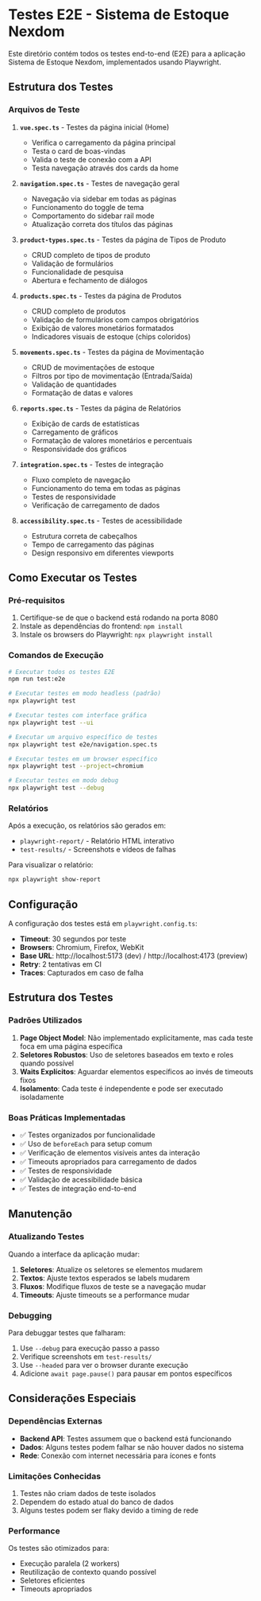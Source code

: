 # Testes E2E - Sistema de Estoque Nexdom

Este diretório contém todos os testes end-to-end (E2E) para a aplicação Sistema de Estoque Nexdom, implementados usando Playwright.

## Estrutura dos Testes

### Arquivos de Teste

1. **`vue.spec.ts`** - Testes da página inicial (Home)
   - Verifica o carregamento da página principal
   - Testa o card de boas-vindas
   - Valida o teste de conexão com a API
   - Testa navegação através dos cards da home

2. **`navigation.spec.ts`** - Testes de navegação geral
   - Navegação via sidebar em todas as páginas
   - Funcionamento do toggle de tema
   - Comportamento do sidebar rail mode
   - Atualização correta dos títulos das páginas

3. **`product-types.spec.ts`** - Testes da página de Tipos de Produto
   - CRUD completo de tipos de produto
   - Validação de formulários
   - Funcionalidade de pesquisa
   - Abertura e fechamento de diálogos

4. **`products.spec.ts`** - Testes da página de Produtos
   - CRUD completo de produtos
   - Validação de formulários com campos obrigatórios
   - Exibição de valores monetários formatados
   - Indicadores visuais de estoque (chips coloridos)

5. **`movements.spec.ts`** - Testes da página de Movimentação
   - CRUD de movimentações de estoque
   - Filtros por tipo de movimentação (Entrada/Saída)
   - Validação de quantidades
   - Formatação de datas e valores

6. **`reports.spec.ts`** - Testes da página de Relatórios
   - Exibição de cards de estatísticas
   - Carregamento de gráficos
   - Formatação de valores monetários e percentuais
   - Responsividade dos gráficos

7. **`integration.spec.ts`** - Testes de integração
   - Fluxo completo de navegação
   - Funcionamento do tema em todas as páginas
   - Testes de responsividade
   - Verificação de carregamento de dados

8. **`accessibility.spec.ts`** - Testes de acessibilidade
   - Estrutura correta de cabeçalhos
   - Tempo de carregamento das páginas
   - Design responsivo em diferentes viewports

## Como Executar os Testes

### Pré-requisitos

1. Certifique-se de que o backend está rodando na porta 8080
2. Instale as dependências do frontend: `npm install`
3. Instale os browsers do Playwright: `npx playwright install`

### Comandos de Execução

```bash
# Executar todos os testes E2E
npm run test:e2e

# Executar testes em modo headless (padrão)
npx playwright test

# Executar testes com interface gráfica
npx playwright test --ui

# Executar um arquivo específico de testes
npx playwright test e2e/navigation.spec.ts

# Executar testes em um browser específico
npx playwright test --project=chromium

# Executar testes em modo debug
npx playwright test --debug
```

### Relatórios

Após a execução, os relatórios são gerados em:
- `playwright-report/` - Relatório HTML interativo
- `test-results/` - Screenshots e vídeos de falhas

Para visualizar o relatório:
```bash
npx playwright show-report
```

## Configuração

A configuração dos testes está em `playwright.config.ts`:

- **Timeout**: 30 segundos por teste
- **Browsers**: Chromium, Firefox, WebKit
- **Base URL**: http://localhost:5173 (dev) / http://localhost:4173 (preview)
- **Retry**: 2 tentativas em CI
- **Traces**: Capturados em caso de falha

## Estrutura dos Testes

### Padrões Utilizados

1. **Page Object Model**: Não implementado explicitamente, mas cada teste foca em uma página específica
2. **Seletores Robustos**: Uso de seletores baseados em texto e roles quando possível
3. **Waits Explícitos**: Aguardar elementos específicos ao invés de timeouts fixos
4. **Isolamento**: Cada teste é independente e pode ser executado isoladamente

### Boas Práticas Implementadas

- ✅ Testes organizados por funcionalidade
- ✅ Uso de `beforeEach` para setup comum
- ✅ Verificação de elementos visíveis antes da interação
- ✅ Timeouts apropriados para carregamento de dados
- ✅ Testes de responsividade
- ✅ Validação de acessibilidade básica
- ✅ Testes de integração end-to-end

## Manutenção

### Atualizando Testes

Quando a interface da aplicação mudar:

1. **Seletores**: Atualize os seletores se elementos mudarem
2. **Textos**: Ajuste textos esperados se labels mudarem
3. **Fluxos**: Modifique fluxos de teste se a navegação mudar
4. **Timeouts**: Ajuste timeouts se a performance mudar

### Debugging

Para debuggar testes que falharam:

1. Use `--debug` para execução passo a passo
2. Verifique screenshots em `test-results/`
3. Use `--headed` para ver o browser durante execução
4. Adicione `await page.pause()` para pausar em pontos específicos

## Considerações Especiais

### Dependências Externas

- **Backend API**: Testes assumem que o backend está funcionando
- **Dados**: Alguns testes podem falhar se não houver dados no sistema
- **Rede**: Conexão com internet necessária para ícones e fonts

### Limitações Conhecidas

1. Testes não criam dados de teste isolados
2. Dependem do estado atual do banco de dados
3. Alguns testes podem ser flaky devido a timing de rede

### Performance

Os testes são otimizados para:
- Execução paralela (2 workers)
- Reutilização de contexto quando possível
- Seletores eficientes
- Timeouts apropriados 